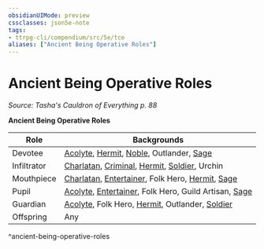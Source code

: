 ```yaml
---
obsidianUIMode: preview
cssclasses: json5e-note
tags:
- ttrpg-cli/compendium/src/5e/tce
aliases: ["Ancient Being Operative Roles"]
---
```

# Ancient Being Operative Roles
*Source: Tasha's Cauldron of Everything p. 88* 

**Ancient Being Operative Roles**

| Role | Backgrounds |
|------|-------------|
| Devotee | [Acolyte](3-Compendium/backgrounds/acolyte-xphb.md), [Hermit](3-Compendium/backgrounds/hermit-xphb.md), [Noble](3-Compendium/backgrounds/noble-xphb.md), Outlander, [Sage](3-Compendium/backgrounds/sage-xphb.md) |
| Infiltrator | [Charlatan](3-Compendium/backgrounds/charlatan-xphb.md), [Criminal](3-Compendium/backgrounds/criminal-xphb.md), [Hermit](3-Compendium/backgrounds/hermit-xphb.md), [Soldier](3-Compendium/backgrounds/soldier-xphb.md), Urchin |
| Mouthpiece | [Charlatan](3-Compendium/backgrounds/charlatan-xphb.md), [Entertainer](3-Compendium/backgrounds/entertainer-xphb.md), Folk Hero, [Hermit](3-Compendium/backgrounds/hermit-xphb.md), [Sage](3-Compendium/backgrounds/sage-xphb.md) |
| Pupil | [Acolyte](3-Compendium/backgrounds/acolyte-xphb.md), [Entertainer](3-Compendium/backgrounds/entertainer-xphb.md), Folk Hero, Guild Artisan, [Sage](3-Compendium/backgrounds/sage-xphb.md) |
| Guardian | [Acolyte](3-Compendium/backgrounds/acolyte-xphb.md), Folk Hero, [Hermit](3-Compendium/backgrounds/hermit-xphb.md), Outlander, [Soldier](3-Compendium/backgrounds/soldier-xphb.md) |
| Offspring | Any |
^ancient-being-operative-roles